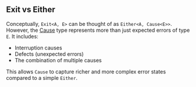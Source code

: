 ## Exit vs Either

Conceptually, `Exit<A, E>` can be thought of as `Either<A, Cause<E>>`. However, the [Cause](/docs/data-types/cause/) type represents more than just expected errors of type `E`. It includes:

- Interruption causes
- Defects (unexpected errors)
- The combination of multiple causes

This allows `Cause` to capture richer and more complex error states compared to a simple `Either`.
